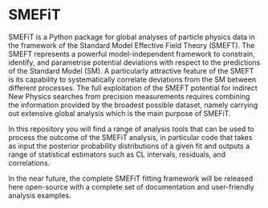 # SMEFiT

SMEFiT is a Python package for global analyses of particle physics data in the framework of the Standard Model Effective Field Theory (SMEFT). The SMEFT represents a powerful model-independent framework to constrain, identify, and parametrise potential deviations with respect to the predictions of the Standard Model (SM). A particularly attractive feature of the SMEFT is its capability to systematically correlate deviations from the SM between different processes. The full exploitation of the SMEFT potential for indirect New Physics searches from precision measurements requires combining the information provided by the broadest possible dataset, namely carrying out extensive global analysis which is the main purpose of SMEFiT.

In this repository you will find a range of analysis tools that can be used to process the outcome of the SMEFiT analysis, in particular code that takes as input the posterior probability distributions of a given fit and outputs a range of statistical estimators such as CL intervals, residuals, and correlations.

In the near future, the complete SMEFiT fitting framework will be released here open-source with a complete set of documentation and user-friendly analysis examples.
